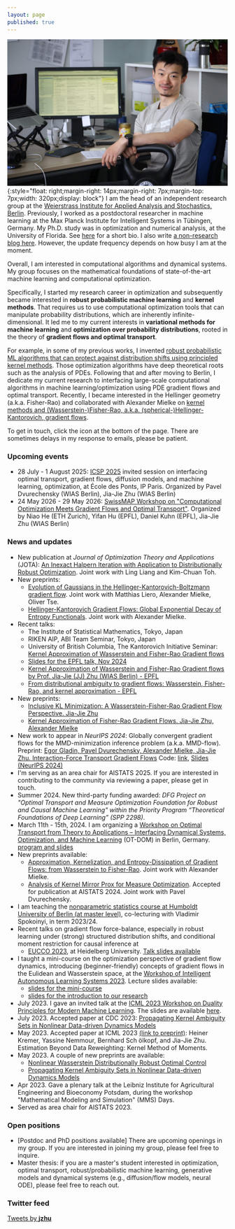 ```yaml
---
layout: page
published: true
---
```

![jjzhu](/images/jzhu-photo.jpg){:style="float: right;margin-right: 14px;margin-right: 7px;margin-top: 7px;width: 320px;display: block"}
I am the head of an independent research group at the [Weierstrass Institute for Applied Analysis and Stochastics, Berlin](https://www.wias-berlin.de/).
Previously, I worked as a postdoctoral researcher in machine learning at the Max Planck Institute for Intelligent Systems in Tübingen, Germany. My Ph.D. study was in optimization and numerical analysis, at the University of Florida. See [here](/about/) for a short bio. 
I also write [a non-research blog here](https://jj-zhu.github.io/blog/). However, the update frequency depends on how busy I am at the moment.

Overall, I am interested in computational algorithms and dynamical systems.
My group focuses on the mathematical foundations of state-of-the-art machine learning and computational optimization.

Specifically, I started my research career in optimization and subsequently became interested in **robust probabilistic machine learning** and **kernel methods**. That requires us to use computational optimization tools that can manipulate probability distributions, which are inherently infinite-dimensional. It led me to my current interests in **variational methods for machine learning** and **optimization over probability distributions**, rooted in the theory of **gradient flows and optimal transport**.

For example, in some of my previous works, I invented [robust probabilistic ML algorithms that can protect against distribution shifts using principled kernel methods](https://arxiv.org/pdf/2006.06981.pdf).
Those optimization algorithms have deep theoretical roots such as the analysis of PDEs.
Following that and after moving to Berlin, I dedicate my current research to interfacing large-scale computational algorithms in machine learning/optimization using PDE gradient flows and optimal transport.
Recently, I became interested in the Hellinger geometry (a.k.a. Fisher-Rao) and collaborated with Alexander Mielke on [kernel methods and (Wasserstein-)Fisher-Rao, a.k.a. (spherical-)Hellinger-Kantorovich, gradient flows](https://jj-zhu.github.io/file/ZhuMielke24AppKerEntFR.pdf).

To get in touch, click the icon at the bottom of the page.
There are sometimes delays in my response to emails, please be patient.

### Upcoming events
- 28 July - 1 August 2025: [ICSP 2025](https://icsp2025.org/) invited session on interfacing optimal transport, gradient flows, diffusion models, and machine learning, optimization, at École des Ponts, IP Paris. Organized by Pavel Dvurechensky (WIAS Berlin), Jia-Jie Zhu (WIAS Berlin)
- 24 May 2026 - 29 May 2026: [SwissMAP Workshop on "Computational Optimization Meets Gradient Flows and Optimal Transport"](https://swissmaprs.ch/events/computational-optimization-meets-gradient-flows-and-optimal-transport/). Organized by
Niao He (ETH Zurich), Yifan Hu (EPFL), Daniel Kuhn (EPFL), Jia-Jie Zhu (WIAS Berlin)

### News and updates
- New publication at *Journal of Optimization Theory and Applications* (JOTA): [An Inexact Halpern Iteration with Application to Distributionally Robust Optimization](https://link.springer.com/article/10.1007/s10957-025-02405-z). Joint work with Ling Liang and Kim-Chuan Toh.
- New preprints:
  - [Evolution of Gaussians in the Hellinger-Kantorovich-Boltzmann gradient flow](https://arxiv.org/pdf/2504.20400?). Joint work with Matthias Liero, Alexander Mielke, Oliver Tse.
  - [Hellinger-Kantorovich Gradient Flows: Global Exponential Decay of Entropy Functionals](https://arxiv.org/abs/2505.17049). Joint work with Alexander Mielke.
- Recent talks:
  - The Institute of Statistical Mathematics, Tokyo, Japan
  - RIKEN AIP, ABI Team Seminar, Tokyo, Japan
  - University of British Columbia, The Kantorovich Initiative Seminar: [Kernel Approximation of Wasserstein and Fisher-Rao Gradient flows](https://kantorovich.org/event/ki-seminar-zhu/)
  - [Slides for the EPFL talk, Nov 2024](https://jj-zhu.github.io/file/epfl-nov-2024-handout.pdf)
  - [Kernel Approximation of Wasserstein and Fisher-Rao Gradient flows by Prof. Jia-Jie (JJ) Zhu (WIAS Berlin) - EPFL](https://memento.epfl.ch/event/kernel-approximation-of-wasserstein-and-fisher-rao/)
  - [From distributional ambiguity to gradient flows: Wasserstein, Fisher-Rao, and kernel approximation - EPFL](https://memento.epfl.ch/event/from-distributional-ambiguity-to-gradient-flows-wa/)
- New preprints:
  - [Inclusive KL Minimization: A Wasserstein-Fisher-Rao Gradient Flow Perspective. Jia-Jie Zhu](https://arxiv.org/abs/2411.00214)
  - [Kernel Approximation of Fisher-Rao Gradient Flows. Jia-Jie Zhu, Alexander Mielke](https://arxiv.org/abs/2410.20622)
- New work to appear in *NeurIPS 2024*: Globally convergent gradient flows for the MMD-minimization inference problem (a.k.a. MMD-flow). Preprint: [Egor Gladin, Pavel Dvurechensky, Alexander Mielke, Jia-Jie Zhu. Interaction-Force Transport Gradient Flows](https://arxiv.org/abs/2405.17075) Code: [link](https://github.com/egorgladin/ift_flow), 
[Slides (NeurIPS 2024)](https://jj-zhu.github.io/file/IFT-neurips-2024-talk-slides.pdf)
- I'm serving as an area chair for AISTATS 2025. If you are interested in contributing to the community via reviewing a paper, please get in touch.
- Summer 2024. New third-party funding awarded: *DFG Project on "Optimal Transport and Measure Optimization Foundation for Robust and Causal Machine Learning" within the Priority Program “Theoretical Foundations of Deep Learning” (SPP 2298)*.
- March 11th - 15th, 2024. I am organizing a [Workshop on Optimal Transport from Theory to Applications – Interfacing Dynamical Systems, Optimization, and Machine Learning](https://sites.google.com/view/ot-berlin-2024) (OT-DOM) in Berlin, Germany. [program and slides](https://sites.google.com/view/ot-berlin-2024/program-slides?authuser=0)
- New preprints available:
  - [Approximation, Kernelization, and Entropy-Dissipation of Gradient Flows: from Wasserstein to Fisher-Rao](https://jj-zhu.github.io/file/ZhuMielke24AppKerEntFR.pdf). Joint work with Alexander Mielke.
  - [Analysis of Kernel Mirror Prox for Measure Optimization](https://arxiv.org/abs/2403.00147). Accepted for publication at AISTATS 2024. Joint work with Pavel Dvurechensky.
- I am teaching the [nonparametric statistics course at Humboldt University of Berlin (at master level)](https://agnes.hu-berlin.de/lupo/rds?state=verpublish&status=init&vmfile=no&publishid=207589&moduleCall=webInfo&publishConfFile=webInfo&publishSubDir=veranstaltung), co-lecturing with Vladimir Spokoinyi, in term 2023/24.
- Recent talks on gradient flow force-balance, especially in robust learning under (strong) structured distribution shifts, and conditional moment restriction for causal inference at 
  - [EUCCO 2023](https://scoop.iwr.uni-heidelberg.de/events/2023_eucco/), at Heidelberg University. [Talk slides available](https://jj-zhu.github.io/file/Heidelberg-EUCCO-2023-Zhu.pdf)
- I taught a mini-course on the optimization perspective of gradient flow dynamics, introducing (beginner-friendly) concepts of gradient flows in the Eulidean and Wasserstein space, at the [Workshop of Intelligent Autonomous Learning Systems 2023](https://www.ias.informatik.tu-darmstadt.de/Workshops/IWIALS2023). Lecture slides available:  
  - [slides for the mini-course](https://jj-zhu.github.io/file/IWIAS-mini-course-opt-gf-aug-2023-nopause.pdf)
  - [slides for the introduction to our research](https://jj-zhu.github.io/file/IWIAS-2023-intro-zhu.pdf)
- July 2023. I gave an invited talk at the [ICML 2023 Workshop on Duality Principles for Modern Machine Learning](https://dp4ml.github.io/). The slides are available [here](https://jj-zhu.github.io/file/duality-ICML-2023-Zhu.pdf).
- July 2023. Accepted paper at CDC 2023: [Propagating Kernel Ambiguity Sets in Nonlinear Data-driven Dynamics Models](https://arxiv.org/abs/2304.14057)
- May 2023. Accepted paper at ICML 2023 [(link to preprint)](https://arxiv.org/abs/2305.10898): Heiner Kremer, Yassine Nemmour, Bernhard Sch ̈olkopf, and Jia-Jie Zhu. Estimation Beyond Data Reweighting: Kernel Method of Moments.
- May 2023. A couple of new preprints are available:
    - [Nonlinear Wasserstein Distributionally Robust Optimal Control](https://arxiv.org/abs/2304.07415)
    - [Propagating Kernel Ambiguity Sets in Nonlinear Data-driven Dynamics Models](https://arxiv.org/abs/2304.14057)
- Apr 2023. Gave a plenary talk at the Leibniz Institute for Agricultural Engineering and Bioeconomy Potsdam, during the workshop "Mathematical Modeling and Simulation" (MMS) Days.
- Served as area chair for AISTATS 2023.  

### Open positions
- [Postdoc and PhD positions available] There are upcoming openings in my group. If you are interested in joining my group, please feel free to inquire.
- Master thesis: if you are a master's student interested in optimization, optimal transport, robust/probabilistic machine learning, generative models and dynamical systems (e.g., diffusion/flow models, neural ODE), please feel free to reach out.

### Twitter feed
<a class="twitter-timeline" data-width="800" href="https://twitter.com/__jzhu__?ref_src=twsrc%5Etfw">Tweets by __jzhu__</a> <script async src="https://platform.twitter.com/widgets.js" charset="utf-8"></script>
